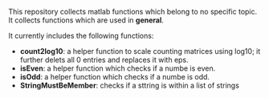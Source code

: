 This repository collects matlab functions which belong to no specific
 topic. It collects functions which are used in **general**.

It currently includes the following functions:
*  **count2log10**: a helper function to scale counting matrices using log10; it further delets all 0 entries and replaces it with eps.
*  **isEven**: a helper function which checks if a numbe is even.
*  **isOdd**: a helper function which checks if a numbe is odd.
*  **StringMustBeMember**: checks if a sttring is within a list of strings